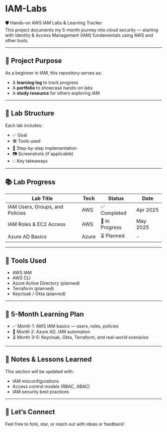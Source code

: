 # IAM-Labs

🛡️ Hands-on AWS IAM Labs & Learning Tracker  
This project documents my 5-month journey into cloud security — starting with Identity & Access Management (IAM) fundamentals using AWS and other tools.

---

## 📌 Project Purpose

As a beginner in IAM, this repository serves as:
- A **learning log** to track progress
- A **portfolio** to showcase hands-on labs
- A **study resource** for others exploring IAM

---

## 🧪 Lab Structure

Each lab includes:
- ✅ Goal
- 🛠️ Tools used
- 📝 Step-by-step implementation
- 📷 Screenshots (if applicable)
- 💡 Key takeaways

---

## 📚 Lab Progress

| Lab Title | Tech | Status | Date |
|-----------|------|--------|------|
| IAM Users, Groups, and Policies | AWS | ✅ Completed | Apr 2025 |
| IAM Roles & EC2 Access | AWS | 🔄 In Progress | May 2025 |
| Azure AD Basics | Azure | ⏳ Planned | - |

---

## 🧰 Tools Used

- AWS IAM
- AWS CLI
- Azure Active Directory (planned)
- Terraform (planned)
- Keycloak / Okta (planned)

---

## 📅 5-Month Learning Plan

- ✅ Month 1: AWS IAM basics — users, roles, policies
- 🔄 Month 2: Azure AD, IAM automation
- ⏳ Month 3–5: Keycloak, Okta, Terraform, and real-world scenarios

---

## 📓 Notes & Lessons Learned

This section will be updated with:
- IAM misconfigurations
- Access control models (RBAC, ABAC)
- IAM security best practices

---

## 🤝 Let’s Connect

Feel free to fork, star, or reach out with ideas or feedback!

